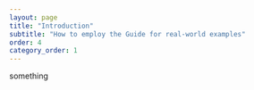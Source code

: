 ```yaml
---
layout: page
title: "Introduction"
subtitle: "How to employ the Guide for real-world examples"
order: 4
category_order: 1
---
```


something